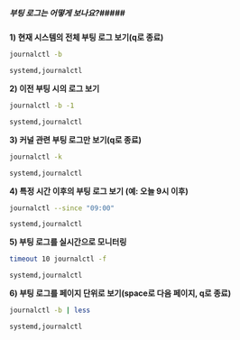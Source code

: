 ##### 부팅 로그는 어떻게 보나요?#####

**1) 현재 시스템의 전체 부팅 로그 보기(q로 종료)**

```bash
journalctl -b
```

```tech
systemd,journalctl
```

**2) 이전 부팅 시의 로그 보기**

```bash
journalctl -b -1
```

```tech
systemd,journalctl
```

**3) 커널 관련 부팅 로그만 보기(q로 종료)**

```bash
journalctl -k
```

```tech
systemd,journalctl
```

**4) 특정 시간 이후의 부팅 로그 보기 (예: 오늘 9시 이후)**

```bash
journalctl --since "09:00"
```

```tech
systemd,journalctl
```

**5) 부팅 로그를 실시간으로 모니터링**

```bash
timeout 10 journalctl -f
```

```tech
systemd,journalctl
```

**6) 부팅 로그를 페이지 단위로 보기(space로 다음 페이지, q로 종료)**

```bash
journalctl -b | less
```

```tech
systemd,journalctl
